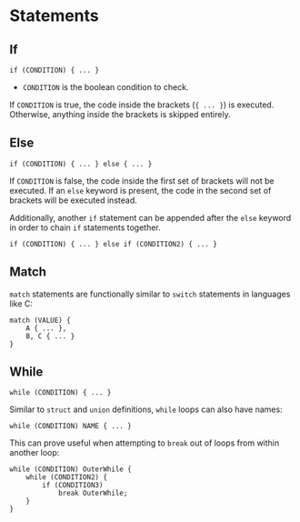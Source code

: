 # Statements

## If

```
if (CONDITION) { ... }
```

- `CONDITION` is the boolean condition to check.

If `CONDITION` is true, the code inside the brackets (`{ ... }`) is executed. Otherwise, anything inside the brackets is skipped entirely.

## Else

```
if (CONDITION) { ... } else { ... }
```

If `CONDITION` is false, the code inside the first set of brackets will not be executed. If an `else` keyword is present, the code in the second set of brackets will be executed instead.

Additionally, another `if` statement can be appended after the `else` keyword in order to chain `if` statements together.

```
if (CONDITION) { ... } else if (CONDITION2) { ... }
```

## Match

`match` statements are functionally similar to `switch` statements in languages like C:

```
match (VALUE) {
    A { ... },
    B, C { ... }
}
```

## While

```
while (CONDITION) { ... }
```

Similar to `struct` and `union` definitions, `while` loops can also have names:

```
while (CONDITION) NAME { ... }
```

This can prove useful when attempting to `break` out of loops from within another loop:

```
while (CONDITION) OuterWhile {
    while (CONDITION2) {
        if (CONDITION3) 
            break OuterWhile;
    }
}
```
